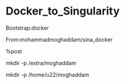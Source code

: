 # Docker_to_Singularity

Bootstrap:docker  

From:mohammadmoghaddam/sina_docker



%post

mkdir -p /extra/moghaddam

mkdir -p /home/u22/moghaddam
